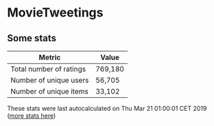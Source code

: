 # MovieTweetings
## Some stats

Metric | Value
--- | ---
Total number of ratings                 | 769,180
Number of unique users                  | 56,705
Number of unique items                  | 33,102
These stats were last autocalculated on Thu Mar 21 01:00:01 CET 2019  ([more stats here](./stats.md))

